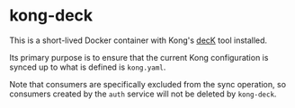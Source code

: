 # kong-deck
This is a short-lived Docker container with Kong's [decK](https://docs.konghq.com/deck/) tool installed.

Its primary purpose is to ensure that the current Kong configuration is synced up to what is defined is `kong.yaml`.

Note that consumers are specifically excluded from the sync operation, so consumers created by the `auth` service will not be deleted by `kong-deck`.

